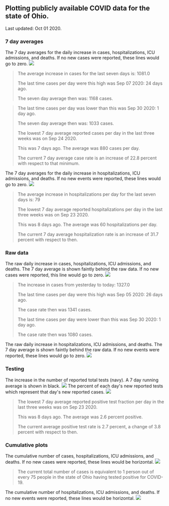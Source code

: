 ## Plotting publicly available COVID data for the state of Ohio. 

Last updated: Oct 01 2020. 

### 7 day averages
The 7 day averages for the daily increase in cases, hospitalizations, ICU admissions, and deaths. If no new cases were reported, these lines would go to zero.
![](7dayaverage_cases.png)

>The average increase in cases for the last seven days is: 1081.0
>
>The last time cases per day were this high was Sep 07 2020: 24 days ago.
>
>The seven day average then was: 1168 cases.

>
>The last time cases per day was lower than this was Sep 30 2020: 1 day ago.
>
>The seven day average then was: 1033 cases.
>
>The lowest 7 day average reported cases per day in the last three weeks was on Sep 24 2020.
>
>This was 7 days ago. The average was 880 cases per day.
>
>The current 7 day average case rate is an increase of 22.8 percent with respect to that minimum.

The 7 day averages for the daily increase in hospitalizations, ICU admissions, and deaths. If no new events were reported, these lines would go to zero.
![](7dayaverage_hospital.png)

>The average increase in hospitalizations per day for the last seven days is: 79
>
>The lowest 7 day average reported hospitalizations per day in the last three weeks was on Sep 23 2020.
>
>This was 8 days ago. The average was 60 hospitalizations per day.
>
>The current 7 day average hospitalization rate is an increase of 31.7 percent with respect to then.

### Raw data
The raw daily increase in cases, hospitalizations, ICU admissions, and deaths. The 7 day average is shown faintly behind the raw data. If no new cases were reported, this line would go to zero.
![](DailyCases.png)

>The increase in cases from yesterday to today: 1327.0 
>
>The last time cases per day were this high was Sep 05 2020: 26 days ago. 
>
>The case rate then was 1341 cases.
>
>The last time cases per day were lower than this was Sep 30 2020: 1 day ago. 
>
>The case rate then was 1080 cases.

The raw daily increase in hospitalizations, ICU admissions, and deaths. The 7 day average is shown faintly behind the raw data. If no new events were reported, these lines would go to zero.
![](DailyHospitalizations.png)

### Testing

The increase in the number of reported total tests (navy). A 7 day running average is shown in black.
![](DailyTests.png)
The percent of each day's new reported tests which represent that day's new reported cases.
![](percentpositive_tests.png)

>The lowest 7 day average reported positive test fraction per day in the last three weeks was on Sep 23 2020.
>
>This was 8 days ago. The average was 2.6 percent positive. 
>
>The current average positive test rate is 2.7 percent, a change of 3.8 percent with respect to then. 

### Cumulative plots
The cumulative number of cases, hospitalizations, ICU admissions, and deaths. If no new cases were reported, these lines would be horizontal.
![](Cases.png)

>The current total number of cases is equivalent to 1 person out of every 75 people in the state of Ohio having tested positive for COVID-19.

The cumulative number of hospitalizations, ICU admissions, and deaths. If no new events were reported, these lines would be horizontal.
![](Hospitalizations.png)

